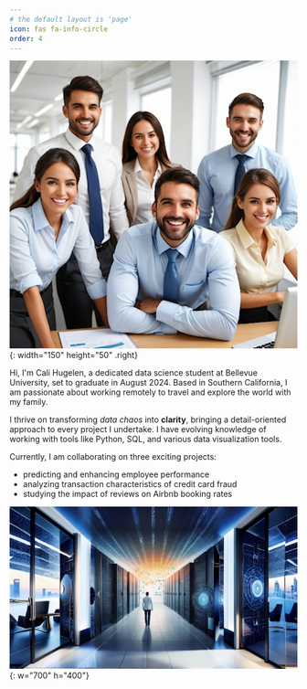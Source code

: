 ```yaml
---
# the default layout is 'page'
icon: fas fa-info-circle
order: 4
---
```


![Photo](/assets/img/happy_employees.jpg){: width="150" height="50" .right}

Hi, I'm Cali  Hugelen, a dedicated data science student at Bellevue University, set to graduate in August 2024. Based in Southern California, I am passionate about working remotely to travel and explore the world with my family. 

I thrive on transforming *data chaos* into **clarity**, bringing a detail-oriented approach to every project I undertake. I have evolving knowledge of working with tools like Python, SQL, and various data visualization tools.

Currently, I am collaborating on three exciting projects:  
- predicting and enhancing employee performance
- analyzing transaction characteristics of credit card fraud
- studying the impact of reviews on Airbnb booking rates

![Photo](/assets/img/chaosclaritywide.jpg){: w="700" h="400"}
